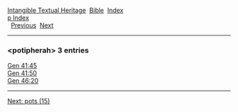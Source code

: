 [Intangible Textual Heritage](../../index)  [Bible](../index) 
[Index](index)   
[p Index](_p_)  
  [Previous](c08719)  [Next](c08721) 

------------------------------------------------------------------------

### &lt;potipherah&gt; 3 entries

[Gen 41:45](../kjv/gen041.htm#045)  
[Gen 41:50](../kjv/gen041.htm#050)  
[Gen 46:20](../kjv/gen046.htm#020)  

------------------------------------------------------------------------

[Next: pots (15)](c08721)
